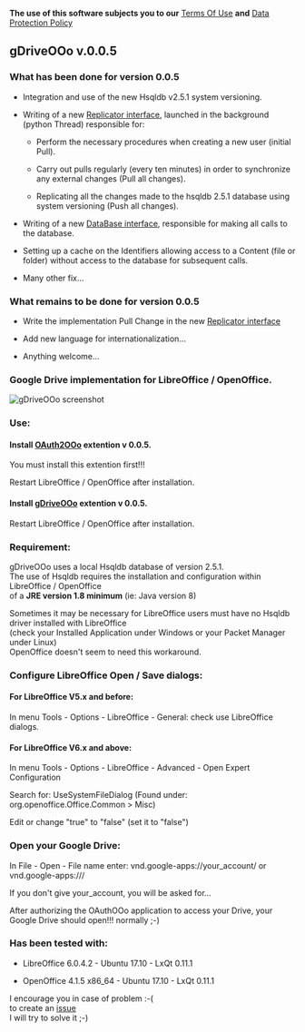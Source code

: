 **The use of this software subjects you to our** [Terms Of Use](https://prrvchr.github.io/gDriveOOo/gDriveOOo/registration/TermsOfUse_en) **and** [Data Protection Policy](https://prrvchr.github.io/gDriveOOo/gDriveOOo/registration/PrivacyPolicy_en)

## gDriveOOo v.0.0.5

### What has been done for version 0.0.5

- Integration and use of the new Hsqldb v2.5.1 system versioning.

- Writing of a new [Replicator interface](https://github.com/prrvchr/gDriveOOo/blob/master/CloudUcpOOo/python/clouducp/replicator.py), launched in the background (python Thread) responsible for:

    - Perform the necessary procedures when creating a new user (initial Pull).

    - Carry out pulls regularly (every ten minutes) in order to synchronize any external changes (Pull all changes).

    - Replicating all the changes made to the hsqldb 2.5.1 database using system versioning (Push all changes).

- Writing of a new [DataBase interface](https://github.com/prrvchr/gDriveOOo/blob/master/CloudUcpOOo/python/clouducp/database.py), responsible for making all calls to the database.

- Setting up a cache on the Identifiers allowing access to a Content (file or folder) without access to the database for subsequent calls.

- Many other fix...


### What remains to be done for version 0.0.5

- Write the implementation Pull Change in the new [Replicator interface](https://github.com/prrvchr/gDriveOOo/blob/master/CloudUcpOOo/python/clouducp/replicator.py)

- Add new language for internationalization...

- Anything welcome...


### Google Drive implementation for LibreOffice / OpenOffice.

![gDriveOOo screenshot](gDrive.png)


### Use:

#### Install [OAuth2OOo](https://github.com/prrvchr/OAuth2OOo/raw/master/OAuth2OOo.oxt) extention v 0.0.5.

You must install this extention first!!!

Restart LibreOffice / OpenOffice after installation.

#### Install [gDriveOOo](https://github.com/prrvchr/gDriveOOo/raw/master/gDriveOOo.oxt) extention v 0.0.5.

Restart LibreOffice / OpenOffice after installation.


### Requirement:

gDriveOOo uses a local Hsqldb database of version 2.5.1.  
The use of Hsqldb requires the installation and configuration within LibreOffice / OpenOffice  
of a **JRE version 1.8 minimum** (ie: Java version 8)

Sometimes it may be necessary for LibreOffice users must have no Hsqldb driver installed with LibreOffice  
(check your Installed Application under Windows or your Packet Manager under Linux)  
OpenOffice doesn't seem to need this workaround.


### Configure LibreOffice Open / Save dialogs:

#### For LibreOffice V5.x and before:

In menu Tools - Options - LibreOffice - General: check use LibreOffice dialogs.

#### For LibreOffice V6.x and above:

In menu Tools - Options - LibreOffice - Advanced - Open Expert Configuration

Search for: UseSystemFileDialog (Found under: org.openoffice.Office.Common > Misc)

Edit or change "true" to "false" (set it to "false")


### Open your Google Drive:

In File - Open - File name enter: vnd.google-apps://your_account/ or vnd.google-apps:///

If you don't give your_account, you will be asked for...

After authorizing the OAuthOOo application to access your Drive, your Google Drive should open!!! normally  ;-)


### Has been tested with:

* LibreOffice 6.0.4.2 - Ubuntu 17.10 -  LxQt 0.11.1

* OpenOffice 4.1.5 x86_64 - Ubuntu 17.10 - LxQt 0.11.1

I encourage you in case of problem :-(  
to create an [issue](https://github.com/prrvchr/gDriveOOo/issues/new)  
I will try to solve it ;-)
